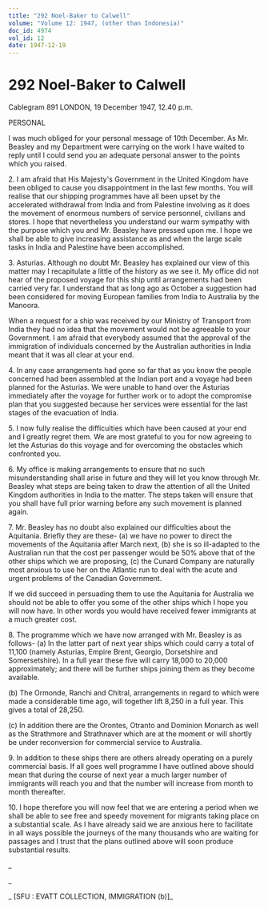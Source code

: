 ```yaml
---
title: "292 Noel-Baker to Calwell"
volume: "Volume 12: 1947, (other than Indonesia)"
doc_id: 4974
vol_id: 12
date: 1947-12-19
---
```


# 292 Noel-Baker to Calwell

Cablegram 891 LONDON, 19 December 1947, 12.40 p.m.

PERSONAL

I was much obliged for your personal message of 10th December. As Mr. Beasley and my Department were carrying on the work I have waited to reply until I could send you an adequate personal answer to the points which you raised.

2\. I am afraid that His Majesty's Government in the United Kingdom have been obliged to cause you disappointment in the last few months. You will realise that our shipping programmes have all been upset by the accelerated withdrawal from India and from Palestine involving as it does the movement of enormous numbers of service personnel, civilians and stores. I hope that nevertheless you understand our warm sympathy with the purpose which you and Mr. Beasley have pressed upon me. I hope we shall be able to give increasing assistance as and when the large scale tasks in India and Palestine have been accomplished.

3\. Asturias. Although no doubt Mr. Beasley has explained our view of this matter may I recapitulate a little of the history as we see it. My office did not hear of the proposed voyage for this ship until arrangements had been carried very far. I understand that as long ago as October a suggestion had been considered for moving European families from India to Australia by the Manoora.

When a request for a ship was received by our Ministry of Transport from India they had no idea that the movement would not be agreeable to your Government. I am afraid that everybody assumed that the approval of the immigration of individuals concerned by the Australian authorities in India meant that it was all clear at your end.

4\. In any case arrangements had gone so far that as you know the people concerned had been assembled at the Indian port and a voyage had been planned for the Asturias. We were unable to hand over the Asturias immediately after the voyage for further work or to adopt the compromise plan that you suggested because her services were essential for the last stages of the evacuation of India.

5\. I now fully realise the difficulties which have been caused at your end and I greatly regret them. We are most grateful to you for now agreeing to let the Asturias do this voyage and for overcoming the obstacles which confronted you.

6\. My office is making arrangements to ensure that no such misunderstanding shall arise in future and they will let you know through Mr. Beasley what steps are being taken to draw the attention of all the United Kingdom authorities in India to the matter. The steps taken will ensure that you shall have full prior warning before any such movement is planned again.

7\. Mr. Beasley has no doubt also explained our difficulties about the Aquitania. Briefly they are these- (a) we have no power to direct the movements of the Aquitania after March next, (b) she is so ill-adapted to the Australian run that the cost per passenger would be 50% above that of the other ships which we are proposing, (c) the Cunard Company are naturally most anxious to use her on the Atlantic run to deal with the acute and urgent problems of the Canadian Government.

If we did succeed in persuading them to use the Aquitania for Australia we should not be able to offer you some of the other ships which I hope you will now have. In other words you would have received fewer immigrants at a much greater cost.

8\. The programme which we have now arranged with Mr. Beasley is as follows- (a) In the latter part of next year ships which could carry a total of 11,100 (namely Asturias, Empire Brent, Georgio, Dorsetshire and Somersetshire). In a full year these five will carry 18,000 to 20,000 approximately; and there will be further ships joining them as they become available.

(b) The Ormonde, Ranchi and Chitral, arrangements in regard to which were made a considerable time ago, will together lift 8,250 in a full year. This gives a total of 28,250.

(c) In addition there are the Orontes, Otranto and Dominion Monarch as well as the Strathmore and Strathnaver which are at the moment or will shortly be under reconversion for commercial service to Australia.

9\. In addition to these ships there are others already operating on a purely commercial basis. If all goes well programme I have outlined above should mean that during the course of next year a much larger number of immigrants will reach you and that the number will increase from month to month thereafter.

10\. I hope therefore you will now feel that we are entering a period when we shall be able to see free and speedy movement for migrants taking place on a substantial scale. As I have already said we are anxious here to facilitate in all ways possible the journeys of the many thousands who are waiting for passages and I trust that the plans outlined above will soon produce substantial results.

_

_

_ [SFU : EVATT COLLECTION, IMMIGRATION (b)]_
